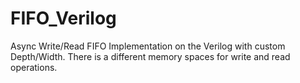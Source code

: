 # FIFO_Verilog
Async Write/Read FIFO Implementation on the Verilog with custom Depth/Width.
There is a different memory spaces for write and read operations.
